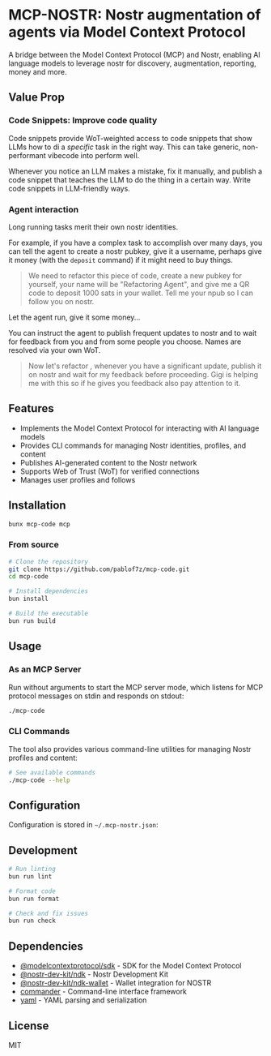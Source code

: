 # MCP-NOSTR: Nostr augmentation of agents via Model Context Protocol

A bridge between the Model Context Protocol (MCP) and Nostr, enabling AI language models to leverage nostr for discovery, augmentation, reporting, money and more.

## Value Prop

### Code Snippets: Improve code quality
Code snippets provide WoT-weighted access to code snippets that show LLMs how to di a *specific* task in the right way. This can take generic, non-performant vibecode into perform well.

Whenever you notice an LLM makes a mistake, fix it manually, and publish a code snippet that teaches the LLM to do the thing in a certain way. Write code snippets in LLM-friendly ways.

### Agent interaction
Long running tasks merit their own nostr identities.

For example, if you have a complex task to accomplish over many days, you can tell the agent to create a nostr pubkey, give it a username, perhaps give it money (with the `deposit` command) if it might need to buy things.


> We need to refactor this piece of code, create a new pubkey for yourself, your name will be "Refactoring Agent", and give me a QR code to deposit 1000 sats in your wallet. Tell me your npub so I can follow you on nostr.

Let the agent run, give it some money...

You can instruct the agent to publish frequent updates to nostr and to wait for feedback from you and from some people you choose. Names are resolved via your own WoT.

> Now let's refactor <x>, whenever you have a significant update, publish it on nostr and wait for my feedback before proceeding. Gigi is helping me with this so if he gives you feedback also pay attention to it.

## Features

- Implements the Model Context Protocol for interacting with AI language models
- Provides CLI commands for managing Nostr identities, profiles, and content
- Publishes AI-generated content to the Nostr network
- Supports Web of Trust (WoT) for verified connections
- Manages user profiles and follows

## Installation

```bash
bunx mcp-code mcp
```

### From source

```bash
# Clone the repository
git clone https://github.com/pablof7z/mcp-code.git
cd mcp-code

# Install dependencies
bun install

# Build the executable
bun run build
```

## Usage

### As an MCP Server

Run without arguments to start the MCP server mode, which listens for MCP protocol messages on stdin and responds on stdout:

```bash
./mcp-code
```

### CLI Commands

The tool also provides various command-line utilities for managing Nostr profiles and content:

```bash
# See available commands
./mcp-code --help
```

## Configuration

Configuration is stored in `~/.mcp-nostr.json`:



## Development

```bash
# Run linting
bun run lint

# Format code
bun run format

# Check and fix issues
bun run check
```

## Dependencies

- [@modelcontextprotocol/sdk](https://github.com/model-context-protocol/sdk) - SDK for the Model Context Protocol
- [@nostr-dev-kit/ndk](https://github.com/nostr-dev-kit/ndk) - Nostr Development Kit
- [@nostr-dev-kit/ndk-wallet](https://github.com/nostr-dev-kit/ndk-wallet) - Wallet integration for NOSTR
- [commander](https://github.com/tj/commander.js) - Command-line interface framework
- [yaml](https://github.com/eemeli/yaml) - YAML parsing and serialization

## License

MIT
